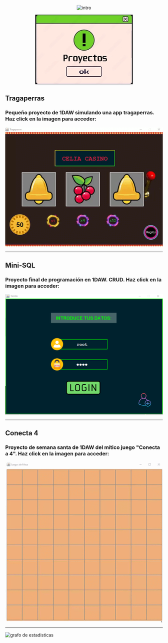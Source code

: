<p align="center">
   <img src="https://readme-typing-svg.demolab.com?font=ITIM&size=55&duration=4000&pause=150&color=0BCE0E&background=020719F9&center=true&vCenter=true&random=false&width=1100&height=100&lines=%F0%9F%92%A0%E2%80%8B%C2%A1Hello+World!%F0%9F%92%A0%E2%80%8B;%222%22+%2B+2+%3D+22%3F!%F0%9F%A4%94%E2%80%8B;%222%22+*+2+%3D+4%3F!%F0%9F%98%B1%E2%80%8B%E2%80%8B;Wellkom+to+JavaScript+%F0%9F%A4%A3%E2%80%8B" alt="intro" />
</p>

<p align="center">
    <img src="imagenes/proyecto.jpg" alt="Proyecto 1">
</p>

## Tragaperras
### Pequeño proyecto de 1DAW simulando una app tragaperras. Haz click en la imagen para acceder:
<div align="center">
<a href="https://github.com/Maax3/Tragaperras_1DAW">
<img src="imagenes/tragaperras.gif" alt="Proyecto 1">
</a></div>

<hr/>

## Mini-SQL
### Proyecto final de programación en 1DAW. CRUD. Haz click en la imagen para acceder:
<div align="center">
<a href="https://github.com/Maax3/Aplicacion_BDD_1DAW">
<img src="imagenes/appBDD2.png" alt="Proyecto 2">
</a></div>

<hr/>

## Conecta 4
### Proyecto de semana santa de 1DAW del mítico juego "Conecta a 4". Haz click en la imagen para acceder:

<div align="center">
<a href="https://github.com/Maax3/Conecta4_1DAW">
<img src="imagenes/conecta4.gif" alt="Proyecto 3">
</a></div><hr>


![grafo de estadisticas](https://github-readme-activity-graph.vercel.app/graph?username=Maax3&bg_color=1F222E&color=57C3E1&line=0ACE0D&point=FFFFFF&hide_border=true")

